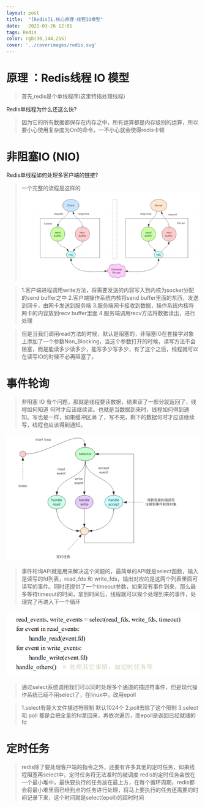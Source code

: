 ```yaml
---
layout: post
title:  "[Redis]1.核心原理-线程IO模型"
date:   2021-03-26 12:01
tags: Redis
color: rgb(30,144,255)
cover: '../coverimages/redis.svg'
---
```


# 原理 ：Redis线程 IO 模型
> 首先,redis是个单线程序(这里特指处理线程)

Redis单线程为什么还这么快?
> 因为它的所有数据都保存在内存之中，所有运算都是内存级别的运算，所以要小心使用复杂度为On的命令，一不小心就会使得redis卡顿

# 非阻塞IO (NIO)

Redis单线程如何处理多客户端的链接?
> 一个完整的流程是这样的
> ![enter description here](./images/1616819018918.png)

>1.客户端进程调用write方法，将需要发送的内容写入到内核为socket分配的send buffer之中
>2.客户端操作系统内核将send buffer里面的东西，发送到网卡，由网卡发送到服务端
>3.服务端网卡接收到数据，操作系统内核将网卡的内容放到recv buffer里面
>4.服务端调用recv方法将数据读出，进行处理

>但是当我们调用read方法的时候，默认是阻塞的，非阻塞IO在套接字对象上添加了一个参数Non_Blocking，当这个参数打开的时候，读写方法不会阻塞，而是能读多少读多少，能写多少写多少，有了这个之后，线程就可以在读写IO的时候不必再阻塞了。

# 事件轮询
>非阻塞 IO 有个问题，那就是线程要读数据，结果读了一部分就返回了，线程如何知道
何时才应该继续读。也就是当数据到来时，线程如何得到通知。写也是一样，如果缓冲区满
了，写不完，剩下的数据何时才应该继续写，线程也应该得到通知。

![enter description here](./images/1616819716979.png)

>事件轮询APi就是用来解决这个问题的，最简单的API就是select函数，输入是读写的fd列表，read_fds 和 write_fds，输出对应的是这两个列表里面可读写的事件。同时还提供了一个timeout参数，如果没有事件到来，那么最多等待timeout的时间，拿到时间后，线程就可以挨个处理到来的事件，处理完了再进入下一个循环

![enter description here](./images/1616820691066.png)

>通过select系统调用我们可以同时处理多个通道的描述符事件，但是现代操作系统已经不用select了，在linux中，改用epoll

>1.select有最大文件描述符限制 默认1024个
>2.poll去除了这个限制
>3.select 和 poll 都是会把全量的fd拿回来，再依次遍历，而epoll是返回已经就绪的fd

# 定时任务

>redis除了要处理客户端的指令之外，还要有许多其他的定时任务，如果线程阻塞再select中，定时任务将无法准时的被调度
>redis的定时任务会放在一个最小堆中，最快要执行的任务放在最上方，在每个循环周期，redis都会将最小堆里面已经到点的任务进行处理，将马上要执行的任务还需要的时间记录下来，这个时间就是select(epoll)的超时时间